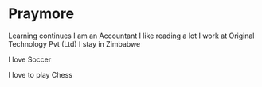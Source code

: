 # Praymore
Learning continues
I am an Accountant
I like reading a lot
I work at Original Technology Pvt (Ltd)
I stay in Zimbabwe

I love Soccer

I love to play Chess

